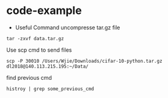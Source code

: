 # code-example

* Useful Command
uncompresse tar.gz file

`tar -zxvf data.tar.gz` 

Use scp cmd to send files

`scp -P 30010 /Users/Wjie/Downloads/cifar-10-python.tar.gz dl2018@140.113.215.195:~/Data/` 

find previous cmd

`histroy | grep some_previous_cmd`
